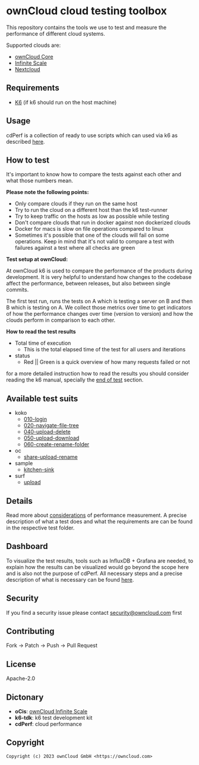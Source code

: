 # ownCloud cloud testing toolbox
This repository contains the tools we use to test and measure the performance of different cloud systems.

Supported clouds are:
* [ownCloud Core](https://github.com/owncloud/core)
* [Infinite Scale](https://github.com/owncloud/ocis)
* [Nextcloud](https://github.com/nextcloud/server/)

## Requirements
*  [K6](https://k6.io/) (if k6 should run on the host machine)

## Usage
cdPerf is a collection of ready to use scripts which can used via k6 as described
[here](https://k6.io/docs/get-started/running-k6/).

## How to test
It's important to know how to compare the tests against each other and what those numbers mean.

**Please note the following points:**
* Only compare clouds if they run on the same host
* Try to run the cloud on a different host than the k6 test-runner
* Try to keep traffic on the hosts as low as possible while testing
* Don't compare clouds that run in docker against non dockerized clouds
* Docker for macs is slow on file operations compared to linux
* Sometimes it's possible that one of the clouds will fail on some operations. Keep in mind that it's not valid to compare a test with failures against a test where all checks are green

**Test setup at ownCloud:**

At ownCloud k6 is used to compare the performance of the products during development. It is very helpful to understand how changes to the codebase affect the performance, between releases, but also between single commits.

The first test run, runs the tests on A which is testing a server on B and then B which is testing on A.
We collect those metrics over time to get indicators of how the performance changes over time (version to version) and how the clouds perform in comparison to each other.

**How to read the test results**

* Total time of execution
    * This is the total elapsed time of the test for all users and iterations
* status
    * Red || Green is a quick overview of how many requests failed or not

for a more detailed instruction how to read the results you should consider reading the k6 manual,
specially the [end of test](https://k6.io/docs/results-output/end-of-test/) section.

## Available test suits
* koko
  * [010-login](packages/k6-tests/src/koko/010-login.md)
  * [020-navigate-file-tree](packages/k6-tests/src/koko/020-navigate-file-tree.md)
  * [040-upload-delete](packages/k6-tests/src/koko/040-upload-delete.md)
  * [050-upload-download](packages/k6-tests/src/koko/050-upload-download.md)
  * [060-create-rename-folder](packages/k6-tests/src/koko/060-create-rename-folder.md)
* oc
  * [share-upload-rename](packages/k6-tests/src/oc/share-upload-rename.md)
* sample
  * [kitchen-sink](packages/k6-tests/src/sample/kitchen-sink.md)
* surf
  * [upload](packages/k6-tests/src/surf/upload.md)

## Details
Read more about [considerations](docs/considerations.md) of performance measurement.
A precise description of what a test does and what the requirements are can be found in the respective test folder.

## Dashboard
To visualize the test results, tools such as InfluxDB + Grafana are needed,
to explain how the results can be visualized would go beyond the scope here and is also not the purpose of cdPerf. All necessary steps and a precise description of what is necessary can be found [here](https://k6.io/docs/results-output/real-time/).

## Security
If you find a security issue please contact [security@owncloud.com](mailto:security@owncloud.com) first

## Contributing
Fork -> Patch -> Push -> Pull Request

## License
Apache-2.0

## Dictonary
* **oCis**: [ownCloud Infinite Scale](https://github.com/owncloud/ocis)
* **k6-tdk**: k6 test development kit
* **cdPerf**: cloud performance

## Copyright
```console
Copyright (c) 2023 ownCloud GmbH <https://owncloud.com>
```
